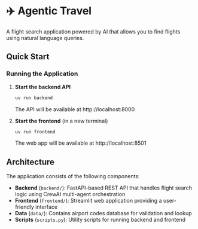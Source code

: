 # ✈️ Agentic Travel

A flight search application powered by AI that allows you to find flights using natural language queries.

## Quick Start

### Running the Application

1. **Start the backend API**
   ```bash
   uv run backend
   ```
   The API will be available at http://localhost:8000

2. **Start the frontend** (in a new terminal)
   ```bash
   uv run frontend
   ```
   The web app will be available at http://localhost:8501

## Architecture

The application consists of the following components:

- **Backend** (`backend/`): FastAPI-based REST API that handles flight search logic using CrewAI multi-agent orchestration
- **Frontend** (`frontend/`): Streamlit web application providing a user-friendly interface
- **Data** (`data/`): Contains airport codes database for validation and lookup
- **Scripts** (`scripts.py`): Utility scripts for running backend and frontend
  
